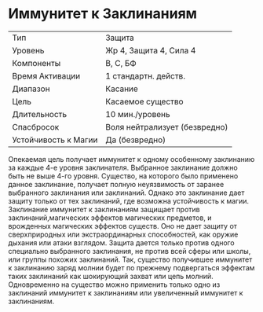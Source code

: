 
# Иммунитет к Заклинаниям

| | |
|---|---|
|Тип|Защита|
|Уровень| Жр 4, Защита 4, Сила 4|
|Компоненты| В, С, БФ|
|Время Активации| 1 стандартн. действ.|
|Диапазон| Касание|
|Цель| Касаемое существо|
|Длительность| 10 мин./уровень|
|Спасбросок| Воля нейтрализует (безвредно)|
|Устойчивость к Магии| Да (безвредно)|

Опекаемая цель получает иммунитет
к одному особенному заклинанию за
каждые 4-е уровня заклинателя. Выбранное заклинание должно быть не
выше 4-го уровня. Существо, на которого было применено данное заклинание, получает полную неуязвимость от
заранее выбранного заклинания или заклинаний. Однако это заклинание дает
защиту только от тех заклинаний, где
возможна устойчивость к магии. Заклинание иммунитет к заклинаниям
защищает против заклинаний,магических эффектов магических предметов,
и врожденных магических эффектов
существ. Оно не дает защиту от сверхприродных или экстраординарных способностей, как оружие дыхания или
атаки взглядом. Защита дается только
против одного специально выбранного
заклинания, не против всей сферы или
школы, или группы похожих заклинаний. Так, существо получившее иммунитет к заклинанию заряд молнии будет
по прежнему подвергаться эффектам
таких заклинаний как шокирующий захват или цепь молний.
Одновременно на существо можно
применить только одно из заклинаний
иммунитет к заклинаниям или увеличенный иммунитет к заклинаниям.

